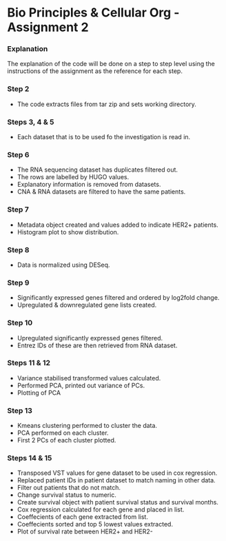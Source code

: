 # Bio Principles & Cellular Org - Assignment 2
### Explanation
The explanation of the code will be done on a step to step level using the instructions of the assignment as the reference for each step.


### Step 2
- The code extracts files from tar zip and sets working directory.

### Steps 3, 4 & 5
- Each dataset that is to be used fo the investigation is read in.

### Step 6
- The RNA sequencing dataset has duplicates filtered out.
- The rows are labelled by HUGO values.
- Explanatory information is removed from datasets.
- CNA & RNA datasets are filtered to have the same patients.

### Step 7
- Metadata object created and values added to indicate HER2+ patients.
- Histogram plot to show distribution.

### Step 8
- Data is normalized using DESeq.

### Step 9
- Significantly expressed genes filtered and ordered by log2fold change.
- Upregulated & downregulated gene lists created.

### Step 10
- Upregulated significantly expressed genes filtered.
- Entrez IDs of these are then retrieved from RNA dataset.

### Steps 11 & 12
- Variance stabilised transformed values calculated.
- Performed PCA, printed out variance of PCs.
- Plotting of PCA

### Step 13
- Kmeans clustering performed to cluster the data.
- PCA performed on each cluster.
- First 2 PCs of each cluster plotted.

### Steps 14 & 15
- Transposed VST values for gene dataset to be used in cox regression.
- Replaced patient IDs in patient dataset to match naming in other data.
- Filter out patients that do not match.
- Change survival status to numeric.
- Create survival object with patient survival status and survival months.
- Cox regression calculated for each gene and placed in list.
- Coeffecients of each gene extracted from list.
- Coeffecients sorted and top 5 lowest values extracted.
- Plot of survival rate between HER2+ and HER2-

